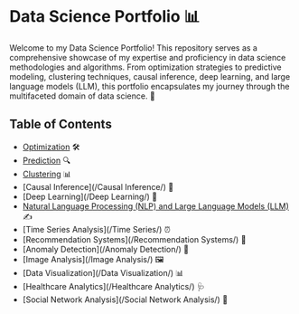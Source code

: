 # Data Science Portfolio 📊

Welcome to my Data Science Portfolio! This repository serves as a comprehensive showcase of my expertise and proficiency in data science methodologies and algorithms. From optimization strategies to predictive modeling, clustering techniques, causal inference, deep learning, and large language models (LLM), this portfolio encapsulates my journey through the multifaceted domain of data science. 🚀

## Table of Contents

- [Optimization](/Optimization/) 🛠️
- [Prediction](/Prediction/) 🔍
- [Clustering](/Clustering/) 📊
- [Causal Inference](/Causal Inference/) 🧠
- [Deep Learning](/Deep Learning/) 🤖
- [Natural Language Processing (NLP) and Large Language Models (LLM)](/NLP-LLM/) ✍️
- [Time Series Analysis](/Time Series/) ⏰
- [Recommendation Systems](/Recommendation Systems/) 🎁
- [Anomaly Detection](/Anomaly Detection/) 🚨
- [Image Analysis](/Image Analysis/) 🖼️
- [Data Visualization](/Data Visualization/) 📊
- [Healthcare Analytics](/Healthcare Analytics/) :stethoscope:
- [Social Network Analysis](/Social Network Analysis/) 👥
